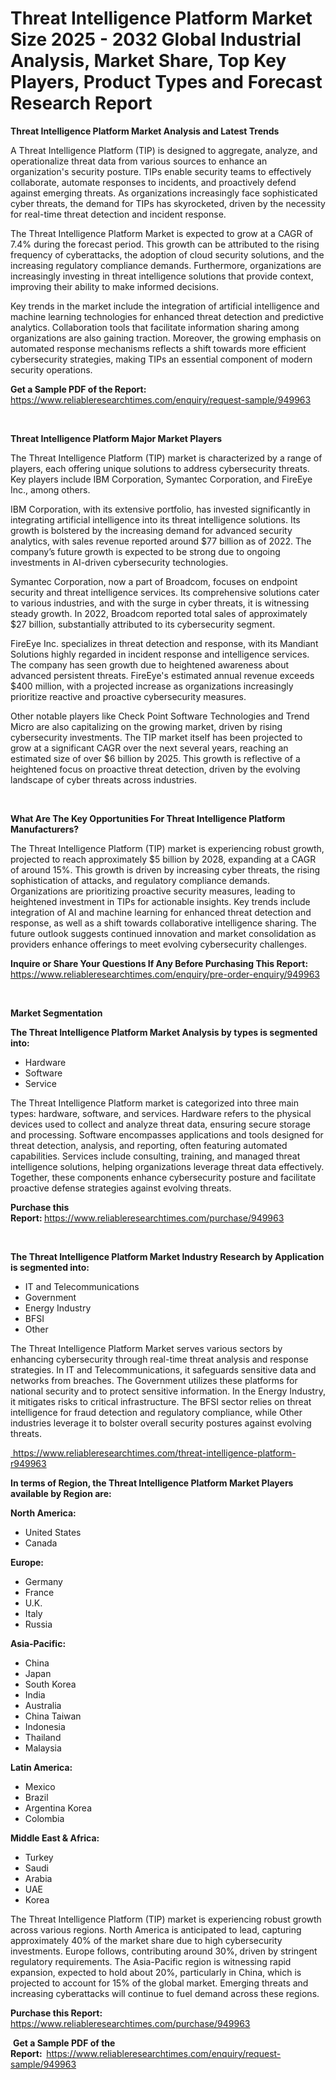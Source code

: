 <p><h1>Threat Intelligence Platform Market Size 2025 - 2032 Global Industrial Analysis, Market Share, Top Key Players, Product Types and Forecast Research Report</h1></p><p><strong>Threat Intelligence Platform Market Analysis and Latest Trends</strong></p>
<p><p>A Threat Intelligence Platform (TIP) is designed to aggregate, analyze, and operationalize threat data from various sources to enhance an organization's security posture. TIPs enable security teams to effectively collaborate, automate responses to incidents, and proactively defend against emerging threats. As organizations increasingly face sophisticated cyber threats, the demand for TIPs has skyrocketed, driven by the necessity for real-time threat detection and incident response.</p><p>The Threat Intelligence Platform Market is expected to grow at a CAGR of 7.4% during the forecast period. This growth can be attributed to the rising frequency of cyberattacks, the adoption of cloud security solutions, and the increasing regulatory compliance demands. Furthermore, organizations are increasingly investing in threat intelligence solutions that provide context, improving their ability to make informed decisions.</p><p>Key trends in the market include the integration of artificial intelligence and machine learning technologies for enhanced threat detection and predictive analytics. Collaboration tools that facilitate information sharing among organizations are also gaining traction. Moreover, the growing emphasis on automated response mechanisms reflects a shift towards more efficient cybersecurity strategies, making TIPs an essential component of modern security operations.</p></p>
<p><strong>Get a Sample PDF of the Report:&nbsp;</strong> <a href="https://www.reliableresearchtimes.com/enquiry/request-sample/949963?utm_campaign=2757&utm_medium=2&utm_source=Github&utm_content=ia&utm_term=16042025&utm_id=threat-intelligence-platform">https://www.reliableresearchtimes.com/enquiry/request-sample/949963</a></p>
<p>&nbsp;</p>
<p><strong>Threat Intelligence Platform Major Market Players</strong></p>
<p><p>The Threat Intelligence Platform (TIP) market is characterized by a range of players, each offering unique solutions to address cybersecurity threats. Key players include IBM Corporation, Symantec Corporation, and FireEye Inc., among others. </p><p>IBM Corporation, with its extensive portfolio, has invested significantly in integrating artificial intelligence into its threat intelligence solutions. Its growth is bolstered by the increasing demand for advanced security analytics, with sales revenue reported around $77 billion as of 2022. The company’s future growth is expected to be strong due to ongoing investments in AI-driven cybersecurity technologies.</p><p>Symantec Corporation, now a part of Broadcom, focuses on endpoint security and threat intelligence services. Its comprehensive solutions cater to various industries, and with the surge in cyber threats, it is witnessing steady growth. In 2022, Broadcom reported total sales of approximately $27 billion, substantially attributed to its cybersecurity segment.</p><p>FireEye Inc. specializes in threat detection and response, with its Mandiant Solutions highly regarded in incident response and intelligence services. The company has seen growth due to heightened awareness about advanced persistent threats. FireEye's estimated annual revenue exceeds $400 million, with a projected increase as organizations increasingly prioritize reactive and proactive cybersecurity measures.</p><p>Other notable players like Check Point Software Technologies and Trend Micro are also capitalizing on the growing market, driven by rising cybersecurity investments. The TIP market itself has been projected to grow at a significant CAGR over the next several years, reaching an estimated size of over $6 billion by 2025. This growth is reflective of a heightened focus on proactive threat detection, driven by the evolving landscape of cyber threats across industries.</p></p>
<p>&nbsp;</p>
<p><strong>What Are The Key Opportunities For Threat Intelligence Platform Manufacturers?</strong></p>
<p><p>The Threat Intelligence Platform (TIP) market is experiencing robust growth, projected to reach approximately $5 billion by 2028, expanding at a CAGR of around 15%. This growth is driven by increasing cyber threats, the rising sophistication of attacks, and regulatory compliance demands. Organizations are prioritizing proactive security measures, leading to heightened investment in TIPs for actionable insights. Key trends include integration of AI and machine learning for enhanced threat detection and response, as well as a shift towards collaborative intelligence sharing. The future outlook suggests continued innovation and market consolidation as providers enhance offerings to meet evolving cybersecurity challenges.</p></p>
<p><strong>Inquire or Share Your Questions If Any Before Purchasing This Report:</strong> <a href="https://www.reliableresearchtimes.com/enquiry/pre-order-enquiry/949963?utm_campaign=2757&utm_medium=2&utm_source=Github&utm_content=ia&utm_term=16042025&utm_id=threat-intelligence-platform">https://www.reliableresearchtimes.com/enquiry/pre-order-enquiry/949963</a></p>
<p>&nbsp;</p>
<p><strong>Market Segmentation</strong></p>
<p><strong>The Threat Intelligence Platform Market Analysis by types is segmented into:</strong></p>
<p><ul><li>Hardware</li><li>Software</li><li>Service</li></ul></p>
<p><p>The Threat Intelligence Platform market is categorized into three main types: hardware, software, and services. Hardware refers to the physical devices used to collect and analyze threat data, ensuring secure storage and processing. Software encompasses applications and tools designed for threat detection, analysis, and reporting, often featuring automated capabilities. Services include consulting, training, and managed threat intelligence solutions, helping organizations leverage threat data effectively. Together, these components enhance cybersecurity posture and facilitate proactive defense strategies against evolving threats.</p></p>
<p><strong>Purchase this Report:&nbsp;</strong><a href="https://www.reliableresearchtimes.com/purchase/949963?utm_campaign=2757&utm_medium=2&utm_source=Github&utm_content=ia&utm_term=16042025&utm_id=threat-intelligence-platform">https://www.reliableresearchtimes.com/purchase/949963</a></p>
<p>&nbsp;</p>
<p><strong>The Threat Intelligence Platform Market Industry Research by Application is segmented into:</strong></p>
<p><ul><li>IT and Telecommunications</li><li>Government</li><li>Energy Industry</li><li>BFSI</li><li>Other</li></ul></p>
<p><p>The Threat Intelligence Platform Market serves various sectors by enhancing cybersecurity through real-time threat analysis and response strategies. In IT and Telecommunications, it safeguards sensitive data and networks from breaches. The Government utilizes these platforms for national security and to protect sensitive information. In the Energy Industry, it mitigates risks to critical infrastructure. The BFSI sector relies on threat intelligence for fraud detection and regulatory compliance, while Other industries leverage it to bolster overall security postures against evolving threats.</p></p>
<p><a href="https://www.reliableresearchtimes.com/threat-intelligence-platform-r949963?utm_campaign=2757&utm_medium=2&utm_source=Github&utm_content=ia&utm_term=16042025&utm_id=threat-intelligence-platform">&nbsp;https://www.reliableresearchtimes.com/threat-intelligence-platform-r949963</a></p>
<p><strong>In terms of Region, the Threat Intelligence Platform Market Players available by Region are:</strong></p>
<p>
    <p> <strong> North America: </strong>
        <ul>
            <li>United States</li>
            <li>Canada</li>
        </ul>
        </p> 
    <p> <strong> Europe: </strong>
        <ul>
            <li>Germany</li>
            <li>France</li>
            <li>U.K.</li>
            <li>Italy</li>
            <li>Russia</li>
        </ul>
        </p> 
    <p> <strong> Asia-Pacific: </strong>
        <ul>
            <li>China</li>
            <li>Japan</li>
            <li>South Korea</li>
            <li>India</li>
            <li>Australia</li>
            <li>China Taiwan</li>
            <li>Indonesia</li>
            <li>Thailand</li>
            <li>Malaysia</li>
        </ul>
        </p> 
    <p> <strong> Latin America: </strong>
        <ul>
            <li>Mexico</li>
            <li>Brazil</li>
            <li>Argentina Korea</li>
            <li>Colombia</li>
        </ul>
        </p> 
    <p> <strong> Middle East & Africa: </strong>
        <ul>
            <li>Turkey</li>
            <li>Saudi</li>
            <li>Arabia</li>
            <li>UAE</li>
            <li>Korea</li>
        </ul>
    </p>
    </p>
<p><p>The Threat Intelligence Platform (TIP) market is experiencing robust growth across various regions. North America is anticipated to lead, capturing approximately 40% of the market share due to high cybersecurity investments. Europe follows, contributing around 30%, driven by stringent regulatory requirements. The Asia-Pacific region is witnessing rapid expansion, expected to hold about 20%, particularly in China, which is projected to account for 15% of the global market. Emerging threats and increasing cyberattacks will continue to fuel demand across these regions.</p></p>
<p><strong>Purchase this Report: </strong><a href="https://www.reliableresearchtimes.com/purchase/949963?utm_campaign=2757&utm_medium=2&utm_source=Github&utm_content=ia&utm_term=16042025&utm_id=threat-intelligence-platform">https://www.reliableresearchtimes.com/purchase/949963</a></p>
<p>&nbsp;<strong>Get a Sample PDF of the Report:&nbsp;&nbsp;</strong><a href="https://www.reliableresearchtimes.com/enquiry/request-sample/949963?utm_campaign=2757&utm_medium=2&utm_source=Github&utm_content=ia&utm_term=16042025&utm_id=threat-intelligence-platform">https://www.reliableresearchtimes.com/enquiry/request-sample/949963</a></p>
<p><strong></strong></p>
<p><p></p><p></p><p></p></p>